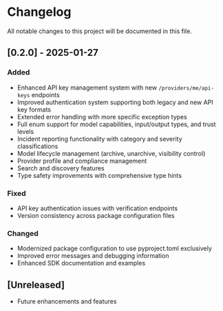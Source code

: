 # Changelog

All notable changes to this project will be documented in this file.

## [0.2.0] - 2025-01-27

### Added
- Enhanced API key management system with new `/providers/me/api-keys` endpoints
- Improved authentication system supporting both legacy and new API key formats
- Extended error handling with more specific exception types
- Full enum support for model capabilities, input/output types, and trust levels
- Incident reporting functionality with category and severity classifications
- Model lifecycle management (archive, unarchive, visibility control)
- Provider profile and compliance management
- Search and discovery features
- Type safety improvements with comprehensive type hints

### Fixed
- API key authentication issues with verification endpoints
- Version consistency across package configuration files

### Changed
- Modernized package configuration to use pyproject.toml exclusively
- Improved error messages and debugging information
- Enhanced SDK documentation and examples

## [Unreleased]
- Future enhancements and features

